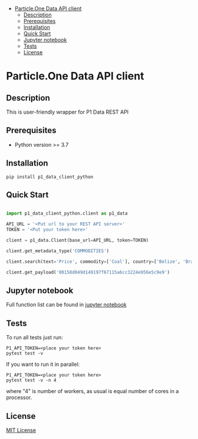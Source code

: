 <!--ts-->
   * [Particle.One Data API client](#particleone-data-api-client)
      * [Description](#description)
      * [Prerequisites](#prerequisites)
      * [Installation](#installation)
      * [Quick Start](#quick-start)
      * [Jupyter notebook](#jupyter-notebook)
      * [Tests](#tests)
      * [License](#license)



<!--te-->

# Particle.One Data API client

## Description

This is user-friendly wrapper for P1 Data REST API

## Prerequisites

* Python version >= 3.7

## Installation

```shell script
pip install p1_data_client_python
```

## Quick Start

```python

import p1_data_client_python.client as p1_data

API_URL = '<Put url to your REST API server>'
TOKEN = '<Put your token here>'

client = p1_data.Client(base_url=API_URL, token=TOKEN)

client.get_metadata_type('COMMODITIES')

client.search(text='Price', commodity=['Coal'], country=['Belize', 'Brazil'])

client.get_payload('00158d049d149197f67115a6cc3224e956e5c9e9')
```

## Jupyter notebook

Full function list can be found in
[jupyter notebook](notebooks/p1_data_client_example.ipynb)

## Tests

To run all tests just run:

```shell script
P1_API_TOKEN=<place your token here>
pytest test -v
```

If you want to run it in parallel:

```shell script
P1_API_TOKEN=<place your token here>
pytest test -v -n 4
```

where "4" is number of workers, as usual is equal number of cores in a
processor.

## License

[MIT License](license.txt)
